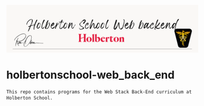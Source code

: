 ![WebBackEnd Banner](/images/hswb_banner.png)

# holbertonschool-web_back_end

```
This repo contains programs for the Web Stack Back-End curriculum at Holberton School.
```
